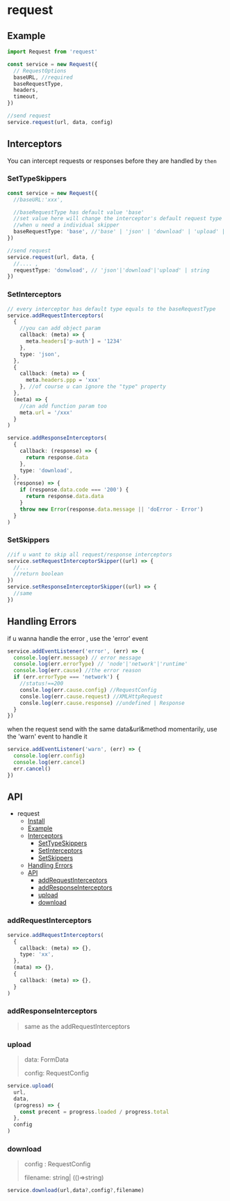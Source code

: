 # request


## Example

```typescript
import Request from 'request'

const service = new Request({
  // RequestOptions
  baseURL, //required
  baseRequestType,
  headers,
  timeout,
})

//send request
service.request(url, data, config)
```

## Interceptors

You can intercept requests or responses before they are handled by `then`

### SetTypeSkippers

```typescript
const service = new Request({
  //baseURL:'xxx',

  //baseRequestType has default value 'base'
  //set value here will change the interceptor's default request type
  //when u need a individual skipper
  baseRequestType: 'base', //'base' | 'json' | 'download' | 'upload' | string
})

//send request
service.request(url, data, {
  //.... ,
  requestType: 'donwload', // 'json'|'download'|'upload' | string
})
```

### SetInterceptors

```typescript
// every interceptor has default type equals to the baseRequestType
service.addRequestInterceptors(
  {
    //you can add object param
    callback: (meta) => {
      meta.headers['p-auth'] = '1234'
    },
    type: 'json',
  },
  {
    callback: (meta) => {
      meta.headers.ppp = 'xxx'
    }, //of course u can ignore the "type" property
  },
  (meta) => {
    //can add function param too
    meta.url = '/xxx'
  }
)

service.addResponseInterceptors(
  {
    callback: (response) => {
      return response.data
    },
    type: 'download',
  },
  (response) => {
    if (response.data.code === '200') {
      return response.data.data
    }
    throw new Error(response.data.message || 'doError - Error')
  }
)
```

### SetSkippers

```typescript
//if u want to skip all request/response interceptors
service.setRequestInterceptorSkipper((url) => {
  //...
  //return boolean
})
service.setResponseInterceptorSkipper((url) => {
  //same
})
```

## Handling Errors

 if u wanna handle the error , use the 'error' event

```typescript
service.addEventListener('error', (err) => {
  console.log(err.message) // error message
  console.log(err.errorType) // 'node'|'network'|'runtime'
  console.log(err.cause) //the error reason
  if (err.errorType === 'network') {
    //status!==200
    consle.log(err.cause.config) //RequestConfig
    consle.log(err.cause.request) //XMLHttpRequest
    consle.log(err.cause.response) //undefined | Response
  }
})
```

 when the request send with the same data&url&method momentarily, use the 'warn' event to handle it

```typescript
service.addEventListener('warn', (err) => {
  console.log(err.config)
  console.log(err.cancel)
  err.cancel()
})
```

## API

- request
  - [Install](#install)
  - [Example](#example)
  - [Interceptors](#interceptors)
    - [SetTypeSkippers](#settypeskippers)
    - [SetInterceptors](#setinterceptors)
    - [SetSkippers](#setskippers)
  - [Handling Errors](#handling-errors)
  - [API](#api)
    - [addRequestInterceptors](#addrequestinterceptors)
    - [addResponseInterceptors](#addresponseinterceptors)
    - [upload](#upload)
    - [download](#download)

### addRequestInterceptors

```typescript
service.addRequestInterceptors(
  {
    callback: (meta) => {},
    type: 'xx',
  },
  (mata) => {},
  {
    callback: (meta) => {},
  }
)
```

### addResponseInterceptors

> same as the addRequestInterceptors

### upload

> data: FormData
>
> config: RequestConfig

```typescript
service.upload(
  url,
  data,
  (progress) => {
    const precent = progress.loaded / progress.total
  },
  config
)
```

### download

> config : RequestConfig
>
> filename: string| (()=>string)

```typescript
service.download(url,data?,config?,filename)
```
